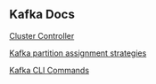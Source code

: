 ## Kafka Docs

[Cluster Controller](https://github.com/AtulKsol/kafka-docs/blob/main/cluster-controller.md)

[Kafka partition assignment strategies](https://medium.com/streamthoughts/understanding-kafka-partition-assignment-strategies-and-how-to-write-your-own-custom-assignor-ebeda1fc06f3)

[Kafka CLI Commands](https://blog.jromanmartin.io/cheat-sheets/apache-kafka)
